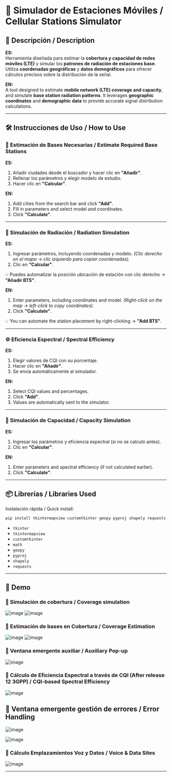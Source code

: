 # 📡 **Simulador de Estaciones Móviles** / **Cellular Stations Simulator**

## 🚀 Descripción / Description  
**ES:**  
Herramienta diseñada para estimar la **cobertura y capacidad de redes móviles (LTE)** y simular los **patrones de radiación de estaciones base**. Utiliza **coordenadas geográficas** y **datos demográficos** para ofrecer cálculos precisos sobre la distribución de la señal.  

**EN:**  
A tool designed to estimate **mobile network (LTE) coverage and capacity**, and simulate **base station radiation patterns**. It leverages **geographic coordinates** and **demographic data** to provide accurate signal distribution calculations.

---

## 🛠️ Instrucciones de Uso / How to Use

### 📍 Estimación de Bases Necesarias / Estimate Required Base Stations  
**ES:**  
1. Añadir ciudades desde el buscador y hacer clic en **"Añadir"**.  
2. Rellenar los parámetros y elegir modelo de estudio.   
3. Hacer clic en **"Calcular"**.  

**EN:**  
1. Add cities from the search bar and click **"Add"**.
2. Fill in parameters and select model and coordinates. 
3. Click **"Calculate"**.  

---

### 📡 Simulación de Radiación / Radiation Simulation  
**ES:**  
1. Ingresar parámetros, incluyendo coordenadas y modelo.  *(Clic derecho en el mapa → clic izquierdo para copiar coordenadas).*
2. Clic en **"Calcular"**.  

💡 Puedes automatizar la posición ubicación de estación con clic derecho → **"Añadir BTS"**.

**EN:**  
1. Enter parameters, including coordinates and model.  *(Right-click on the map → left-click to copy coordinates).*  
2. Click **"Calculate"**.  

💡 You can automate the station placement by right-clicking → **"Add BTS"**.

---

### ⚙️ Eficiencia Espectral / Spectral Efficiency  
**ES:**  
1. Elegir valores de CQI con su porcentaje.  
2. Hacer clic en **"Añadir"**.  
3. Se envía automáticamente al simulador.  

**EN:**  
1. Select CQI values and percentages.  
2. Click **"Add"**.  
3. Values are automatically sent to the simulator.

---

### 📶 Simulación de Capacidad / Capacity Simulation  
**ES:**  
1. Ingresar los parámetros y eficiencia espectral (si no se calculó antes).  
2. Clic en **"Calcular"**.  

**EN:**  
1. Enter parameters and spectral efficiency (if not calculated earlier).  
2. Click **"Calculate"**.

---

## 📦 Librerías / Libraries Used  
Instalación rápida / Quick install:
```bash
pip install tkintermapview customtkinter geopy pyproj shapely requests
```
- `tkinter`  
- `tkintermapview`  
- `customtkinter`  
- `math`  
- `geopy`  
- `pyproj`  
- `shapely`  
- `requests`  

---

## 🎥 Demo
### 🔹 Simulación de cobertura / Coverage simulation
![image](https://github.com/user-attachments/assets/4256128e-8a24-4d80-b034-9eaa97c37c0d)
![image](https://github.com/user-attachments/assets/f08dcfe1-217b-41e4-8aea-dc61e473805f)

### 🔹 Estimación de bases en Cobertura / Coverage Estimation
![image](https://github.com/user-attachments/assets/4afa6d37-f91e-4ec5-bf40-ea79751fee9e)
![image](https://github.com/user-attachments/assets/163b395c-5b7c-4e0c-a6d3-c9cc505c6c16)

### 🔹 Ventana emergente auxiliar / Auxiliary Pop-up
![image](https://github.com/user-attachments/assets/4fa62e3c-42e2-4de9-a2ff-5e01aeba16f9)

### 🔹 Cálculo de Eficiencia Espectral a través de CQI (After release 12 3GPP) / CQI-based Spectral Efficiency
![image](https://github.com/user-attachments/assets/5b4b5d11-de4b-4840-97fd-45af243319b4)

## 🔹 Ventana emergente gestión de errores / Error Handling
![image](https://github.com/user-attachments/assets/439c73c4-8846-422e-b08c-8aa277590e61)

![image](https://github.com/user-attachments/assets/57e6bd71-7d81-4088-9ad4-1942ca367c47)

### 🔹 Cálculo Emplazamientos Voz y Datos / Voice & Data Sites
![image](https://github.com/user-attachments/assets/d2700c19-2874-4132-ba07-d2d660a0f762)

---


